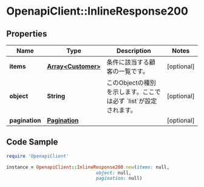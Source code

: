 # OpenapiClient::InlineResponse200

## Properties

Name | Type | Description | Notes
------------ | ------------- | ------------- | -------------
**items** | [**Array&lt;Customer&gt;**](Customer.md) | 条件に該当する顧客の一覧です。 | [optional] 
**object** | **String** | このObjectの種別を示します。ここでは必ず &#x60;list&#x60;が設定されます。 | [optional] 
**pagination** | [**Pagination**](Pagination.md) |  | [optional] 

## Code Sample

```ruby
require 'OpenapiClient'

instance = OpenapiClient::InlineResponse200.new(items: null,
                                 object: null,
                                 pagination: null)
```


